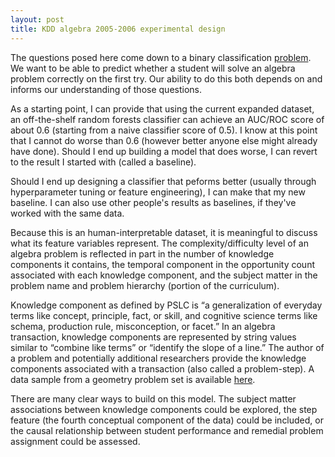 ```yaml
---
layout: post
title: KDD algebra 2005-2006 experimental design
---
```


The questions posed here come down to a binary classification [problem](https://pslcdatashop.web.cmu.edu/KDDCup/rules.jsp). We want to be able to predict whether a student will solve an algebra problem correctly on the first try. Our ability to do this both depends on and informs our understanding of those questions. 

As a starting point, I can provide that using the current expanded dataset, an off-the-shelf random forests classifier can achieve an AUC/ROC score of about 0.6 (starting from a naive classifier score of 0.5). I know at this point that I cannot do worse than 0.6 (however better anyone else might already have done). Should I end up building a model that does worse, I can revert to the result I started with (called a baseline). 

Should I end up designing a classifier that peforms better (usually through hyperparameter tuning or feature engineering), I can make that my new baseline. I can also use other people's results as baselines, if they've worked with the same data. 

Because this is an human-interpretable dataset, it is meaningful to discuss what its feature variables represent. The complexity/difficulty level of an algebra problem is reflected in part in the number of knowledge components it contains, the temporal component in the opportunity count associated with each knowledge component, and the subject matter in the problem name and problem hierarchy (portion of the curriculum). 

Knowledge component as defined by PSLC is “a generalization of everyday terms like concept, principle, fact, or skill, and cognitive science terms like schema, production rule, misconception, or facet.” In an algebra transaction, knowledge components are represented by string values similar to “combine like terms” or “identify the slope of a line.” The author of a problem and potentially additional researchers provide the knowledge components associated with a transaction (also called a problem-step). A data sample from a geometry problem set is available [here](https://pslcdatashop.web.cmu.edu/KDDCup/rules_data_format.jsp#table-1).

There are many clear ways to build on this model. The subject matter associations between knowledge components could be explored, the step feature (the fourth conceptual component of the data) could be included, or the causal relationship between student performance and remedial problem assignment could be assessed.



